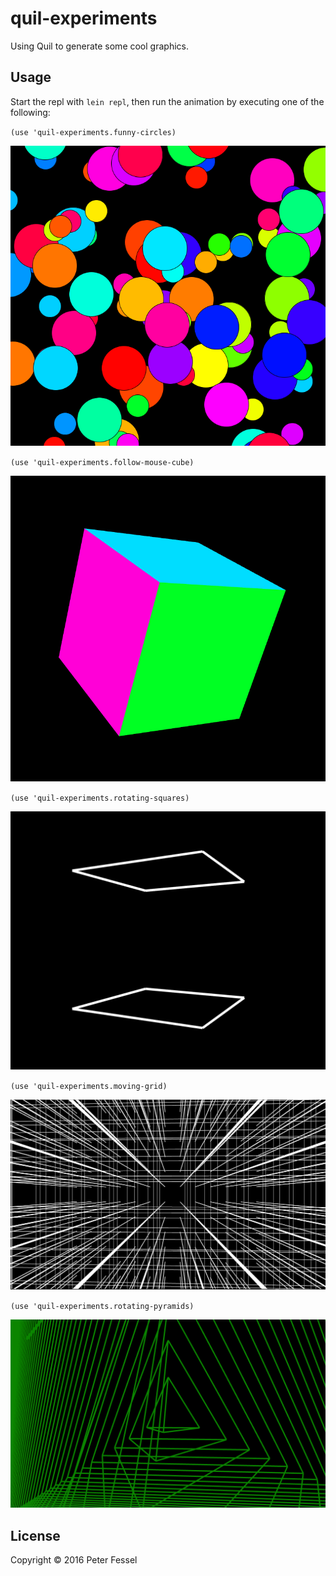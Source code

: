 # quil-experiments

Using Quil to generate some cool graphics.

## Usage

Start the repl with `lein repl`, then run the animation by executing one of the following:

 `(use 'quil-experiments.funny-circles)`

![alt tag](https://raw.githubusercontent.com/lepetere/quil-experiments/master/example-pictures/funny-circles.png)

`(use 'quil-experiments.follow-mouse-cube)`

![alt tag](https://raw.githubusercontent.com/lepetere/quil-experiments/master/example-pictures/follow-mouse-cube.png)

`(use 'quil-experiments.rotating-squares)`

![alt tag](https://raw.githubusercontent.com/lepetere/quil-experiments/master/example-pictures/rotating-squares.png)

`(use 'quil-experiments.moving-grid)`

![alt tag](https://raw.githubusercontent.com/lepetere/quil-experiments/master/example-pictures/moving-grid.png)

`(use 'quil-experiments.rotating-pyramids)`

![alt tag](https://raw.githubusercontent.com/lepetere/quil-experiments/master/example-pictures/rotating-pyramids.png)

## License

Copyright © 2016 Peter Fessel
